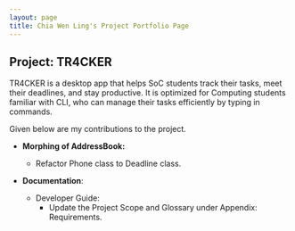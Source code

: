 ```yaml
---
layout: page
title: Chia Wen Ling's Project Portfolio Page
---
```


## Project: TR4CKER

TR4CKER is a desktop app that helps SoC students track their tasks, meet their deadlines, and stay productive. It is 
optimized for Computing students familiar with CLI, who can manage their tasks efficiently by typing in commands.

Given below are my contributions to the project.

* **Morphing of AddressBook:** 
  * Refactor Phone class to Deadline class.

* **Documentation**:
  * Developer Guide:
    * Update the Project Scope and Glossary under Appendix: Requirements.
